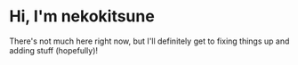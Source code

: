 # Hi, I'm nekokitsune
There's not much here right now, but I'll definitely get to fixing things up and adding stuff (hopefully)!

